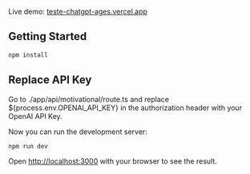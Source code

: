 Live demo: [teste-chatgpt-ages.vercel.app](https://teste-chatgpt-ages.vercel.app/)

## Getting Started

```bash
npm install
```

## Replace API Key

Go to ./app/api/motivational/route.ts and replace ${process.env.OPENAI_API_KEY} in the authorization header with your OpenAI API Key.

Now you can run the development server:

```bash
npm run dev
```

Open [http://localhost:3000](http://localhost:3000) with your browser to see the result.
